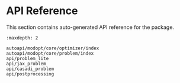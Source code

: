 # API Reference
This section contains auto-generated API reference for the package.

```{toctree}
:maxdepth: 2

autoapi/modopt/core/optimizer/index
autoapi/modopt/core/problem/index
api/problem_lite
api/jax_problem
api/casadi_problem
api/postprocessing
```